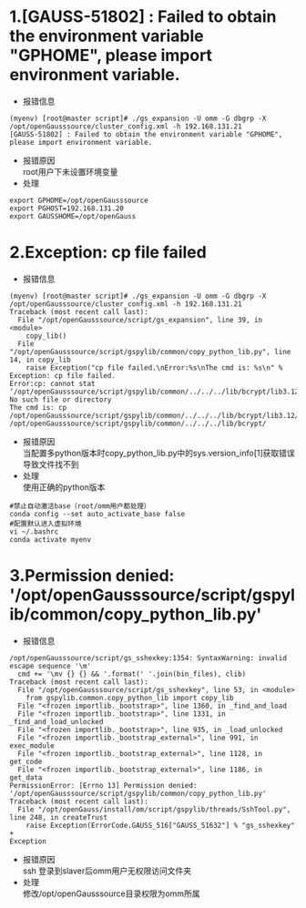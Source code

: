 # 1.[GAUSS-51802] : Failed to obtain the environment variable "GPHOME", please import environment variable.
- 报错信息
```
(myenv) [root@master script]# ./gs_expansion -U omm -G dbgrp -X /opt/openGausssource/cluster_config.xml -h 192.168.131.21
[GAUSS-51802] : Failed to obtain the environment variable "GPHOME", please import environment variable.
```
- 报错原因    
  root用户下未设置环境变量
- 处理    
```
export GPHOME=/opt/openGausssource
export PGHOST=192.168.131.20
export GAUSSHOME=/opt/openGauss
```

# 2.Exception: cp file failed
- 报错信息
```
(myenv) [root@master script]# ./gs_expansion -U omm -G dbgrp -X /opt/openGausssource/cluster_config.xml -h 192.168.131.21
Traceback (most recent call last):
  File "/opt/openGausssource/script/gs_expansion", line 39, in <module>
    copy_lib()
  File "/opt/openGausssource/script/gspylib/common/copy_python_lib.py", line 14, in copy_lib
    raise Exception("cp file failed.\nError:%s\nThe cmd is: %s\n" %
Exception: cp file failed.
Error:cp: cannot stat ‘/opt/openGausssource/script/gspylib/common/../../../lib/bcrypt/lib3.12/_bcrypt.abi3.so’: No such file or directory
The cmd is: cp /opt/openGausssource/script/gspylib/common/../../../lib/bcrypt/lib3.12/_bcrypt.abi3.so /opt/openGausssource/script/gspylib/common/../../../lib/bcrypt/
```
- 报错原因   
  当配置多python版本时copy_python_lib.py中的sys.version_info[1]获取错误导致文件找不到
- 处理   
  使用正确的python版本
```
#禁止自动激活base（root/omm用户都处理）
conda config --set auto_activate_base false
#配置默认进入虚拟环境
vi ~/.bashrc
conda activate myenv
```

# 3.Permission denied: '/opt/openGausssource/script/gspylib/common/copy_python_lib.py'
- 报错信息   
```
/opt/openGausssource/script/gs_sshexkey:1354: SyntaxWarning: invalid escape sequence '\m'
  cmd += '\mv {} {} && '.format(' '.join(bin_files), clib)
Traceback (most recent call last):
  File "/opt/openGausssource/script/gs_sshexkey", line 53, in <module>
    from gspylib.common.copy_python_lib import copy_lib
  File "<frozen importlib._bootstrap>", line 1360, in _find_and_load
  File "<frozen importlib._bootstrap>", line 1331, in _find_and_load_unlocked
  File "<frozen importlib._bootstrap>", line 935, in _load_unlocked
  File "<frozen importlib._bootstrap_external>", line 991, in exec_module
  File "<frozen importlib._bootstrap_external>", line 1128, in get_code
  File "<frozen importlib._bootstrap_external>", line 1186, in get_data
PermissionError: [Errno 13] Permission denied: '/opt/openGausssource/script/gspylib/common/copy_python_lib.py'
Traceback (most recent call last):
  File "/opt/openGauss/install/om/script/gspylib/threads/SshTool.py", line 248, in createTrust
    raise Exception(ErrorCode.GAUSS_516["GAUSS_51632"] % "gs_sshexkey" +
Exception
```
- 报错原因   
  ssh 登录到slaver后omm用户无权限访问文件夹
- 处理      
  修改/opt/openGausssource目录权限为omm所属
